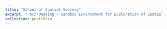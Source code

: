```yaml
---
title: "School of Spatial Sorcery"
excerpt: "<br/>Ongoing - Sandbox Environment for Exploration of Spatial User Interaction<br/><img src='/images/500x300.png'>"
collection: portfolio
---
```

